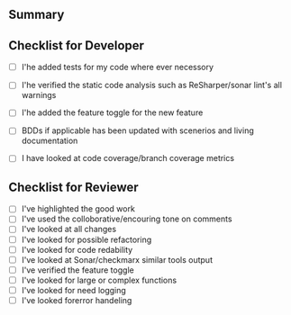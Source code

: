 ## Summary
<!-- Provide a general summary of the change -->

## Checklist for Developer

- [ ] I'he added tests for my code where ever necessory
- [ ] I'he verified the static code analysis such as ReSharper/sonar lint's all warnings
- [ ] I'he added the feature toggle for the new feature
- [ ] BDDs if applicable has been updated with scenerios and living documentation
- [ ] I have looked at code coverage/branch coverage metrics


## Checklist for Reviewer

- [ ] I've highlighted the good work
- [ ] I've used the colloborative/encouring tone on comments
- [ ] I've looked at all changes
- [ ] I've looked for possible refactoring
- [ ] I've looked for code redability
- [ ] I've looked at Sonar/checkmarx similar tools output
- [ ] I've verified the feature toggle
- [ ] I've looked for large or complex functions
- [ ] I've looked for need logging 
- [ ] I've looked forerror handeling
